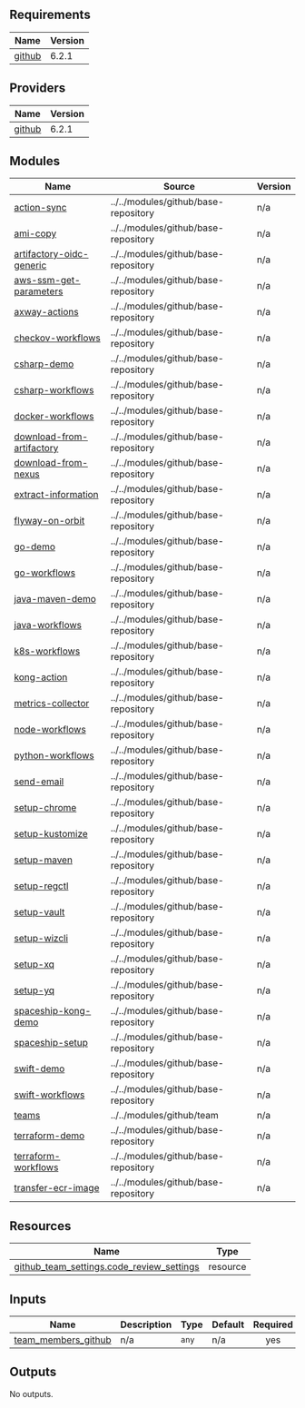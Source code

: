 <!-- BEGIN_TF_DOCS -->
## Requirements

| Name | Version |
|------|---------|
| <a name="requirement_github"></a> [github](#requirement\_github) | 6.2.1 |

## Providers

| Name | Version |
|------|---------|
| <a name="provider_github"></a> [github](#provider\_github) | 6.2.1 |

## Modules

| Name | Source | Version |
|------|--------|---------|
| <a name="module_action-sync"></a> [action-sync](#module\_action-sync) | ../../modules/github/base-repository | n/a |
| <a name="module_ami-copy"></a> [ami-copy](#module\_ami-copy) | ../../modules/github/base-repository | n/a |
| <a name="module_artifactory-oidc-generic"></a> [artifactory-oidc-generic](#module\_artifactory-oidc-generic) | ../../modules/github/base-repository | n/a |
| <a name="module_aws-ssm-get-parameters"></a> [aws-ssm-get-parameters](#module\_aws-ssm-get-parameters) | ../../modules/github/base-repository | n/a |
| <a name="module_axway-actions"></a> [axway-actions](#module\_axway-actions) | ../../modules/github/base-repository | n/a |
| <a name="module_checkov-workflows"></a> [checkov-workflows](#module\_checkov-workflows) | ../../modules/github/base-repository | n/a |
| <a name="module_csharp-demo"></a> [csharp-demo](#module\_csharp-demo) | ../../modules/github/base-repository | n/a |
| <a name="module_csharp-workflows"></a> [csharp-workflows](#module\_csharp-workflows) | ../../modules/github/base-repository | n/a |
| <a name="module_docker-workflows"></a> [docker-workflows](#module\_docker-workflows) | ../../modules/github/base-repository | n/a |
| <a name="module_download-from-artifactory"></a> [download-from-artifactory](#module\_download-from-artifactory) | ../../modules/github/base-repository | n/a |
| <a name="module_download-from-nexus"></a> [download-from-nexus](#module\_download-from-nexus) | ../../modules/github/base-repository | n/a |
| <a name="module_extract-information"></a> [extract-information](#module\_extract-information) | ../../modules/github/base-repository | n/a |
| <a name="module_flyway-on-orbit"></a> [flyway-on-orbit](#module\_flyway-on-orbit) | ../../modules/github/base-repository | n/a |
| <a name="module_go-demo"></a> [go-demo](#module\_go-demo) | ../../modules/github/base-repository | n/a |
| <a name="module_go-workflows"></a> [go-workflows](#module\_go-workflows) | ../../modules/github/base-repository | n/a |
| <a name="module_java-maven-demo"></a> [java-maven-demo](#module\_java-maven-demo) | ../../modules/github/base-repository | n/a |
| <a name="module_java-workflows"></a> [java-workflows](#module\_java-workflows) | ../../modules/github/base-repository | n/a |
| <a name="module_k8s-workflows"></a> [k8s-workflows](#module\_k8s-workflows) | ../../modules/github/base-repository | n/a |
| <a name="module_kong-action"></a> [kong-action](#module\_kong-action) | ../../modules/github/base-repository | n/a |
| <a name="module_metrics-collector"></a> [metrics-collector](#module\_metrics-collector) | ../../modules/github/base-repository | n/a |
| <a name="module_node-workflows"></a> [node-workflows](#module\_node-workflows) | ../../modules/github/base-repository | n/a |
| <a name="module_python-workflows"></a> [python-workflows](#module\_python-workflows) | ../../modules/github/base-repository | n/a |
| <a name="module_send-email"></a> [send-email](#module\_send-email) | ../../modules/github/base-repository | n/a |
| <a name="module_setup-chrome"></a> [setup-chrome](#module\_setup-chrome) | ../../modules/github/base-repository | n/a |
| <a name="module_setup-kustomize"></a> [setup-kustomize](#module\_setup-kustomize) | ../../modules/github/base-repository | n/a |
| <a name="module_setup-maven"></a> [setup-maven](#module\_setup-maven) | ../../modules/github/base-repository | n/a |
| <a name="module_setup-regctl"></a> [setup-regctl](#module\_setup-regctl) | ../../modules/github/base-repository | n/a |
| <a name="module_setup-vault"></a> [setup-vault](#module\_setup-vault) | ../../modules/github/base-repository | n/a |
| <a name="module_setup-wizcli"></a> [setup-wizcli](#module\_setup-wizcli) | ../../modules/github/base-repository | n/a |
| <a name="module_setup-xq"></a> [setup-xq](#module\_setup-xq) | ../../modules/github/base-repository | n/a |
| <a name="module_setup-yq"></a> [setup-yq](#module\_setup-yq) | ../../modules/github/base-repository | n/a |
| <a name="module_spaceship-kong-demo"></a> [spaceship-kong-demo](#module\_spaceship-kong-demo) | ../../modules/github/base-repository | n/a |
| <a name="module_spaceship-setup"></a> [spaceship-setup](#module\_spaceship-setup) | ../../modules/github/base-repository | n/a |
| <a name="module_swift-demo"></a> [swift-demo](#module\_swift-demo) | ../../modules/github/base-repository | n/a |
| <a name="module_swift-workflows"></a> [swift-workflows](#module\_swift-workflows) | ../../modules/github/base-repository | n/a |
| <a name="module_teams"></a> [teams](#module\_teams) | ../../modules/github/team | n/a |
| <a name="module_terraform-demo"></a> [terraform-demo](#module\_terraform-demo) | ../../modules/github/base-repository | n/a |
| <a name="module_terraform-workflows"></a> [terraform-workflows](#module\_terraform-workflows) | ../../modules/github/base-repository | n/a |
| <a name="module_transfer-ecr-image"></a> [transfer-ecr-image](#module\_transfer-ecr-image) | ../../modules/github/base-repository | n/a |

## Resources

| Name | Type |
|------|------|
| [github_team_settings.code_review_settings](https://registry.terraform.io/providers/integrations/github/6.2.1/docs/resources/team_settings) | resource |

## Inputs

| Name | Description | Type | Default | Required |
|------|-------------|------|---------|:--------:|
| <a name="input_team_members_github"></a> [team\_members\_github](#input\_team\_members\_github) | n/a | `any` | n/a | yes |

## Outputs

No outputs.
<!-- END_TF_DOCS -->